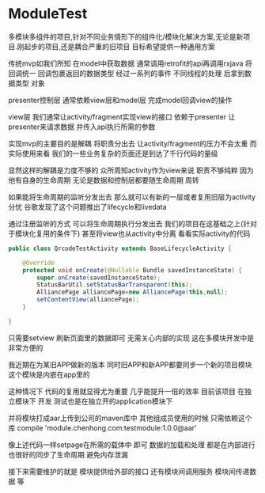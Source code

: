 # ModuleTest
多模块多组件的项目,针对不同业务情形下的组件化/模块化解决方案,无论是新项目.刚起步的项目,还是耦合严重的旧项目 目标希望提供一种通用方案

传统mvp如我们所知 在model中获取数据 通常调用retrofit的api再调用rxjava 将回调统一 回调包裹返回的数据类型 经过一系列的事件 不同线程的处理 后拿到数据类型
对象 

presenter控制层 通常依赖view层和model层   完成model回调view的操作

view层 我们通常让activity/fragment实现view的接口  依赖于presenter 让presenter来请求数据 并传入api执行所需的参数

实现mvp的主要目的是解耦 将职责分出去 让activity/fragment的压力不会太重 而实际使用来看 我们的一些业务复杂的页面还是到达了千行代码的量级

显然这样的解耦是力度不够的 众所周知activity作为view来说 职责不够纯粹 因为他有自身的生命周期 无论是数据和控制层都要随生命周期 周转

如果能将生命周期的监听分发出去 那么就可以有新的一层或者复用旧层为activity分忧 谷歌发现了这个问题推出了lifecycle和livedata

通过注册监听的方式 可以将生命周期执行分发出去 我们的项目在这基础之上(针对于模块化复用的条件下) 甚至将view也从activity中分离 看看实际activity的代码

```java
public class QrcodeTestActivity extends BaseLifecycleActivity {

    @Override
    protected void onCreate(@Nullable Bundle savedInstanceState) {
        super.onCreate(savedInstanceState);
        StatusBarUtil.setStatusBarTransparent(this);
        AlliancePage alliancePage=new AlliancePage(this,null);
        setContentView(alliancePage);
    }
    
}
```

只需要setview 刷新页面里的数据即可 无需关心内部的实现 这在多模块开发中是非常方便的

我近期在为某旧APP做新的版本 同时旧APP和新APP都要同步一个新的项目模块 这个模块是内嵌在app里的 

这种情况下 代码的复用就显得尤为重要 几乎能提升一倍的效率 目前该项目 在独立模块下 开发 测试也是在独立开的application模块下

并将模块打成aar上传到公司的maven库中 其他组成员使用的时候 只需依赖这个库  compile 'module.chenhong.com:testmodule:1.0.0@aar'

像上述代码一样setpage在所需的载体中 即可 数据的加载和处理 都是在内部进行 也很好的同步了生命周期 避免内存泄漏

接下来需要维护的就是 模块提供给外部的接口 还有模块间调用服务 模块间传递数据 等





















